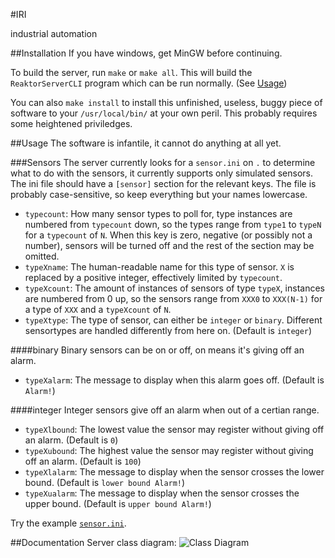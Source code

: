 #IRI

industrial automation

##Installation
If you have windows, get MinGW before continuing.

To build the server, run `make` or `make all`. This will build the `ReaktorServerCLI` program which can be run normally. (See [Usage](#usage))

You can also `make install` to install this unfinished, useless, buggy piece of software to your `/usr/local/bin/` at your own peril. This probably requires some heightened priviledges.

##Usage
The software is infantile, it cannot do anything at all yet.

###Sensors
The server currently looks for a `sensor.ini` on `.` to determine what to do with the sensors, it currently supports only simulated sensors. The ini file should have a `[sensor]` section for the relevant keys. The file is probably case-sensitive, so keep everything but your names lowercase.

* `typecount`: How many sensor types to poll for, type instances are numbered from `typecount` down, so the types range from `type1` to `typeN` for a `typecount` of `N`. When this key is zero, negative (or possibly not a number), sensors will be turned off and the rest of the section may be omitted.
* `typeXname`: The human-readable name for this type of sensor. `X` is replaced by a positive integer, effectively limited by `typecount`.
* `typeXcount`: The amount of instances of sensors of type `typeX`, instances are numbered from 0 up, so the sensors range from `XXX0` to `XXX(N-1)` for a type of `XXX` and a `typeXcount` of `N`.
* `typeXtype`: The type of sensor, can either be `integer` or `binary`. Different sensortypes are handled differently from here on. (Default is `integer`)

####binary
Binary sensors can be on or off, on means it's giving off an alarm.

* `typeXalarm`: The message to display when this alarm goes off. (Default is `Alarm!`)

####integer
Integer sensors give off an alarm when out of a certian range.


* `typeXlbound`: The lowest value the sensor may register without giving off an alarm. (Default is `0`)
* `typeXubound`: The highest value the sensor may register without giving off an alarm. (Default is `100`)
* `typeXlalarm`: The message to display when the sensor crosses the lower bound. (Default is `lower bound Alarm!`)
* `typeXualarm`: The message to display when the sensor crosses the upper bound. (Default is `upper bound Alarm!`)

Try the example [`sensor.ini`](https://github.com/RadioactiveGangsters/RIDServer/blob/master/sensor.ini).

##Documentation
Server class diagram:
![Class Diagram](http://oege.ie.hva.nl/~alb001/iri/docs/reaktorserver.png)
